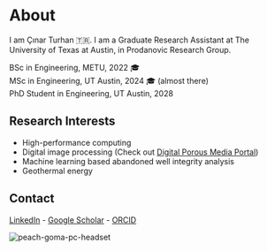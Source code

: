 # About
I am Çınar Turhan 🇹🇷. I am a Graduate Research Assistant at The University of Texas at Austin, in Prodanovic Research Group.

BSc in Engineering, METU, 2022 🎓 <br>
MSc in Engineering, UT Austin, 2024 🎓 (almost there) <br>
PhD Student in Engineering, UT Austin, 2028 <br>

## Research Interests
* High-performance computing
* Digital image processing (Check out [Digital Porous Media Portal](https://www.digitalrocksportal.org/))
* Machine learning based abandoned well integrity analysis
* Geothermal energy

## Contact
[LinkedIn](linkedin.com/in/cinarturhan/)  - [Google Scholar](https://scholar.google.com/citations?hl=en&user=wVyScrYAAAAJ) - [ORCID](https://orcid.org/0000-0003-2533-7016)

![peach-goma-pc-headset](https://github.com/cinarturhan/cinarturhan/assets/105860395/f36efad2-25ef-4f47-ab4a-de891183ba61)

